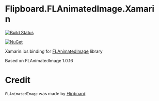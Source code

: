 # Flipboard.FLAnimatedImage.Xamarin

[![Build Status](https://github.com/eman1986/Flipboard.FLAnimatedImage.Xamarin/actions/workflows/publish.yml/badge.svg)](https://github.com/eman1986/Flipboard.FLAnimatedImage.Xamarin/actions/workflows/publish.yml)

[![NuGet](https://img.shields.io/nuget/v/Flipboard.FLAnimatedImage.Xamarin.svg?label=NuGet)](https://www.nuget.org/packages/Flipboard.FLAnimatedImage.Xamarin/)

Xamarin.ios binding for [FLAnimatedImage](https://github.com/Flipboard/FLAnimatedImage) library

Based on FLAnimatedImage 1.0.16

# Credit

`FLAnimatedImage` was made by [Flipboard](https://github.com/Flipboard)
